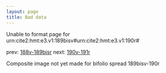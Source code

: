 ```yaml
---
layout: page
title: Bad data
---
```


Unable to format page for urn:cite2:hmt:e3.v1:189bisv#urn:cite2:hmt:e3.v1:190r#

prev: [188v-189bisr](../188v-189bisr/) next: [190v-191r](../190v-191r/)

Composite image not yet made for bifolio spread 189bisv-190r

